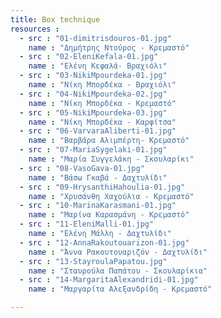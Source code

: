 ```yaml
---
title: Box technique
resources :
  - src : "01-dimitrisdouros-01.jpg"
    name : "Δημήτρης Ντούρος - Κρεμαστό"
  - src : "02-EleniKefala-01.jpg"
    name : "Ελένη Κεφαλά- Βραχιόλι"
  - src : "03-NikiMpourdeka-01.jpg"
    name : "Νίκη Μπορδέκα - Βραχιόλι"
  - src : "04-NikiMpourdeka-02.jpg"
    name : "Νίκη Μπορδέκα - Κρεμαστό"
  - src : "05-NikiMpourdeka-03.jpg"
    name : "Νίκη Μπορδέκα - Καρφίτσα"
  - src : "06-VarvaraAliberti-01.jpg"
    name : "Βαρβάρα Αλιμπέρτη- Κρεμαστό"
  - src : "07-MariaSygelaki-01.jpg"
    name : "Μαρία Συγγελάκη - Σκουλαρίκι"
  - src : "08-VasoGava-01.jpg"
    name : "Βάσω Γκαβά - Δαχτυλίδι"
  - src : "09-HrysanthiHahoulia-01.jpg"
    name : "Χρυσάνθη Χαχούλια - Κρεμαστό"
  - src : "10-MarinaKarasmani-01.jpg"
    name : "Μαρίνα Καρασμάνη - Κρεμαστό"
  - src : "11-EleniMalli-01.jpg"
    name : "Ελένη Μάλλη - Δαχτυλίδι"
  - src : "12-AnnaRakoutouarizon-01.jpg"
    name : "Άννα Ρακουτουαριζόν - Δαχτυλίδι"
  - src : "13-StayroulaPapatou.jpg"
    name : "Σταυρούλα Παπάτου - Σκουλαρίκια"
  - src : "14-MargaritaAlexandridi-01.jpg"
    name : "Μαργαρίτα Αλεξανδρίδη - Κρεμαστό"

---
```

